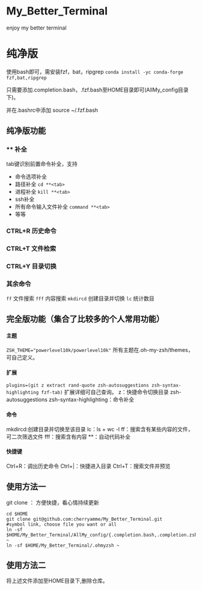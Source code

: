 # My_Better_Terminal
enjoy my better terminal


# 纯净版
使用bash即可，需安装fzf，bat，ripgrep
`conda install -yc conda-forge fzf,bat,ripgrep` 

只需要添加.completion.bash，.fzf.bash至HOME目录即可(AllMy_config目录下)。

并在.bashrc中添加 source ~/.fzf.bash

## 纯净版功能
### ** 补全
tab键识别前置命令补全，支持
- 命令选项补全
- 路径补全 `cd **<tab>`
- 进程补全 `kill **<tab>`
- ssh补全 
- 所有命令输入文件补全 `command **<tab>`
- 等等

### CTRL+R 历史命令

### CTRL+T 文件检索


### CTRL+Y 目录切换

### 其余命令
`ff` 文件搜索
`fff` 内容搜索
`mkdircd` 创建目录并切换
`lc` 统计数目




## 完全版功能（集合了比较多的个人常用功能）
#### 主题
`ZSH_THEME="powerlevel10k/powerlevel10k"`
所有主题在.oh-my-zsh/themes，可自己定义。

#### 扩展
`plugins=(git z extract rand-quote zsh-autosuggestions zsh-syntax-highlighting fzf-tab)`
扩展详细可自己查询。
z：快捷命令切换目录
zsh-autosuggestions zsh-syntax-highlighting：命令补全

#### 命令
mkdircd:创建目录并切换至该目录
lc：ls + wc -l 
ff：搜索含有某些内容的文件，可二次筛选文件
fff：搜索含有内容
**：自动代码补全
#### 快捷键
Ctrl+R：调出历史命令
Ctrl+|：快捷进入目录
Ctrl+T：搜索文件并预览


## 使用方法一
git clone ： 方便快捷，看心情持续更新
```shell
cd $HOME
git clone git@github.com:cherryamme/My_Better_Terminal.git
#symbol link, choose file you want or all
ln -sf $HOME/My_Better_Terminal/AllMy_config/{.completion.bash,.completion.zsh,.Rprofile,.fzf.bash,.fzf.zsh,.p10k.zsh,.radian_profile,.rgignore,.tmux.conf,.tmux.conf.local,.zshrc} ~
ln -sf $HOME/My_Better_Terminal/.ohmyzsh ~
```

## 使用方法二
将上述文件添加至HOME目录下,删除仓库。


